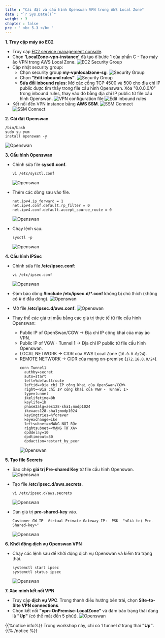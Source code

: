 ```yaml
---
title : "Cài đặt và cấu hình Openswan VPN trong AWS Local Zone"
date : "`r Sys.Date()`"
weight : 3
chapter : false
pre : " <b> 5.3 </b> "
---
```


**1. Truy cập máy ảo EC2**
   + Truy cập [EC2 service management console](https://console.aws.amazon.com/ec2/v2/home).
   + Chọn **'LocalZone-vpn-instance'** đã tạo ở bước 1 của phần C - Tạo máy ảo VPN trong AWS Local Zone.
     ![EC2 Security Group](/images/5.sectionc/025-ec2security.png)
   + Cập nhật security group:
     - Chọn security group **my-vpnlocalzone-sg**.
       ![Security Group](/images/5.sectionc/026-sg.png)
     - Chọn **"Edit inbound rules"**.
       ![Security Group](/images/5.sectionc/027-sg.png)
     - **Sửa đổi inbound rules:** Mở các cổng TCP 4500 và 500 cho địa chỉ IP public được tìm thấy trong file cấu hình Openswan. Xóa "0.0.0.0/0" trong inbound rules, thay vào đó bằng địa chỉ IP public từ file cấu hình Openswan.
       ![VPN configuration file](/images/5.sectionc/024-configfile.png)
       ![Edit inbound rules](/images/5.sectionc/028-inboundrule.png)
   + Kết nối đến VPN instance bằng **AWS SSM**.
     ![SSM Connect](/images/5.sectionc/029-ssmconnect.png)
     ![SSM Connect](/images/5.sectionc/030-ssmconnect.png)

**2. Cài đặt Openswan**
```
/bin/bash 
sudo su yum 
install openswan -y
```
![Openswan](/images/5.sectionc/031-openswan.png)

**3. Cấu hình Openswan**
+ Chỉnh sửa file **sysctl.conf**.
  ```
  vi /etc/sysctl.conf
  ```
  ![Openswan](/images/5.sectionc/032-openswan.png)
+ Thêm các dòng sau vào file.
  ```
  net.ipv4.ip_forward = 1
  net.ipv4.conf.default.rp_filter = 0
  net.ipv4.conf.default.accept_source_route = 0
  ```
  ![Openswan](/images/5.sectionc/033-openswan.png)

+ Chạy lệnh sau.
  ```
  sysctl -p
  ```
  ![Openswan](/images/5.sectionc/034-openswan.png)

**4. Cấu hình IPSec**
+ Chỉnh sửa file **/etc/ipsec.conf**:
  ```
  vi /etc/ipsec.conf
  ```
  ![Openswan](/images/5.sectionc/035-openswan.png)

+ Đảm bảo dòng **#include /etc/ipsec.d/*.conf** không bị chú thích (không có # ở đầu dòng).
  ![Openswan](/images/5.sectionc/036-openswan.png)

+ Mở file **/etc/ipsec.d/aws.conf**.
  ![Openswan](/images/5.sectionc/037-openswan.png)
+ Thay thế các giá trị mẫu bằng các giá trị thực tế từ file cấu hình Openswan:
  - Public IP of OpenSwan/CGW → Địa chỉ IP công khai của máy ảo VPN.
  - Public IP of VGW - Tunnel 1 → Địa chỉ IP public từ file cấu hình Openswan.
  - LOCAL NETWORK → CIDR của AWS Local Zone (`10.0.0.0/24`).
  - REMOTE NETWORK → CIDR của mạng on-premise (`172.16.0.0/24`).
    ```
    conn Tunnel1
      authby=secret
      auto=start
      left=%defaultroute
      leftid=<Địa chỉ IP công khai của OpenSwan/CGW>
      right=<Địa chỉ IP công khai của VGW - Tunnel 1>
      type=tunnel
      ikelifetime=8h
      keylife=1h
      phase2alg=aes128-sha1;modp1024
      ike=aes128-sha1;modp1024
      keyingtries=%forever
      keyexchange=ike
      leftsubnet=<MẠNG NỘI BỘ>
      rightsubnet=<MẠNG TỪ XA>
      dpddelay=10
      dpdtimeout=30
      dpdaction=restart_by_peer
    ```
    ![Openswan](/images/5.sectionc/038-openswan.png)

**5. Tạo file Secrets**
+ Sao chép **giá trị Pre-shared Key** từ file cấu hình Openswan.
  ![Openswan](/images/5.sectionc/039-openswan.png)

+ Tạo file **/etc/ipsec.d/aws.secrets**.
  ```
  vi /etc/ipsec.d/aws.secrets
  ```
  ![Openswan](/images/5.sectionc/040-openswan.png)

+ Dán giá trị **pre-shared-key** vào.
  ```
  Customer-GW-IP  Virtual Private Gateway-IP:  PSK  "<Giá trị Pre-Shared-key>"
  ```
  ![Openswan](/images/5.sectionc/041-openswan.png)

**6. Khởi động dịch vụ Openswan VPN**
+ Chạy các lệnh sau để khởi động dịch vụ Openswan và kiểm tra trạng thái.
  ```
  systemctl start ipsec
  systemctl status ipsec
  ```
  ![Openswan](/images/5.sectionc/042-openswan.png)

**7. Xác minh kết nối VPN**
+ Truy cập **dịch vụ VPC**. Trong thanh điều hướng bên trái, chọn **Site-to-Site VPN connections**.
+ Chọn kết nối **"vpn-OnPremise-LocalZone"** và đảm bảo trạng thái đang là **"Up"** (có thể mất đến 5 phút).
  ![Openswan](/images/5.sectionc/043-openswan.png)

{{%notice info%}}
Trong workshop này, chỉ có 1 tunnel ở trạng thái **"Up"**.
{{% /notice %}}

